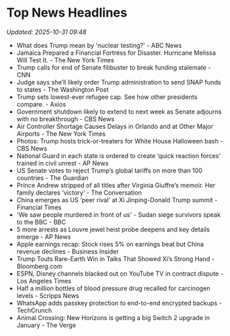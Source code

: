 # Top News Headlines

_Updated: 2025-10-31 09:48_

- What does Trump mean by 'nuclear testing?' - ABC News
- Jamaica Prepared a Financial Fortress for Disaster. Hurricane Melissa Will Test It. - The New York Times
- Trump calls for end of Senate filibuster to break funding stalemate - CNN
- Judge says she’ll likely order Trump administration to send SNAP funds to states - The Washington Post
- Trump sets lowest-ever refugee cap. See how other presidents compare. - Axios
- Government shutdown likely to extend to next week as Senate adjourns with no breakthrough - CBS News
- Air Controller Shortage Causes Delays in Orlando and at Other Major Airports - The New York Times
- Photos: Trump hosts trick-or-treaters for White House Halloween bash - CBS News
- National Guard in each state is ordered to create ‘quick reaction forces’ trained in civil unrest - AP News
- US Senate votes to reject Trump’s global tariffs on more than 100 countries - The Guardian
- Prince Andrew stripped of all titles after Virginia Giuffre’s memoir. Her family declares ‘victory’ - The Conversation
- China emerges as US ‘peer rival’ at Xi Jinping-Donald Trump summit - Financial Times
- 'We saw people murdered in front of us' - Sudan siege survivors speak to the BBC - BBC
- 5 more arrests as Louvre jewel heist probe deepens and key details emerge - AP News
- Apple earnings recap: Stock rises 5% on earnings beat but China revenue declines - Business Insider
- Trump Touts Rare-Earth Win in Talks That Showed Xi’s Strong Hand - Bloomberg.com
- ESPN, Disney channels blacked out on YouTube TV in contract dispute - Los Angeles Times
- Half a million bottles of blood pressure drug recalled for carcinogen levels - Scripps News
- WhatsApp adds passkey protection to end-to-end encrypted backups - TechCrunch
- Animal Crossing: New Horizons is getting a big Switch 2 upgrade in January - The Verge